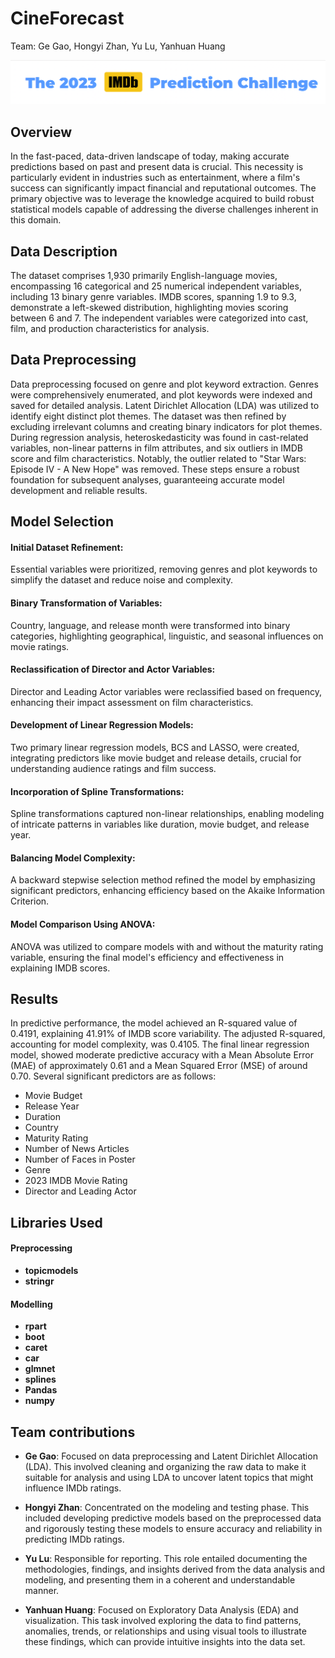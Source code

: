# CineForecast

Team: Ge Gao, Hongyi Zhan, Yu Lu, Yanhuan Huang

<img src="plots/readme_png.png" width="1000">

## Overview

In the fast-paced, data-driven landscape of today, making accurate predictions based on past and present data is crucial. This necessity is particularly evident in industries such as entertainment, where a film's success can significantly impact financial and reputational outcomes. The primary objective was to leverage the knowledge acquired to build robust statistical models capable of addressing the diverse challenges inherent in this domain. 

## Data Description
The dataset comprises 1,930 primarily English-language movies, encompassing 16 categorical and 25 numerical independent variables, including 13 binary genre variables. IMDB scores, spanning 1.9 to 9.3, demonstrate a left-skewed distribution, highlighting movies scoring between 6 and 7. The independent variables were categorized into cast, film, and production characteristics for analysis.

## Data Preprocessing
Data preprocessing focused on genre and plot keyword extraction. Genres were comprehensively enumerated, and plot keywords were indexed and saved for detailed analysis. Latent Dirichlet Allocation (LDA) was utilized to identify eight distinct plot themes. The dataset was then refined by excluding irrelevant columns and creating binary indicators for plot themes. During regression analysis, heteroskedasticity was found in cast-related variables, non-linear patterns in film attributes, and six outliers in IMDB score and film characteristics. Notably, the outlier related to "Star Wars: Episode IV - A New Hope" was removed. These steps ensure a robust foundation for subsequent analyses, guaranteeing accurate model development and reliable results.

## Model Selection
#### Initial Dataset Refinement:
Essential variables were prioritized, removing genres and plot keywords to simplify the dataset and reduce noise and complexity.
#### Binary Transformation of Variables: 
Country, language, and release month were transformed into binary categories, highlighting geographical, linguistic, and seasonal influences on movie ratings.
#### Reclassification of Director and Actor Variables: 
Director and Leading Actor variables were reclassified based on frequency, enhancing their impact assessment on film characteristics.
#### Development of Linear Regression Models: 
Two primary linear regression models, BCS and LASSO, were created, integrating predictors like movie budget and release details, crucial for understanding audience ratings and film success.
#### Incorporation of Spline Transformations: 
Spline transformations captured non-linear relationships, enabling modeling of intricate patterns in variables like duration, movie budget, and release year.
#### Balancing Model Complexity: 
A backward stepwise selection method refined the model by emphasizing significant predictors, enhancing efficiency based on the Akaike Information Criterion.
#### Model Comparison Using ANOVA: 
ANOVA was utilized to compare models with and without the maturity rating variable, ensuring the final model's efficiency and effectiveness in explaining IMDB scores.

## Results
In predictive performance, the model achieved an R-squared value of 0.4191, explaining 41.91% of IMDB score variability. The adjusted R-squared, accounting for model complexity, was 0.4105. The final linear regression model, showed moderate predictive accuracy with a Mean Absolute Error (MAE) of approximately 0.61 and a Mean Squared Error (MSE) of around 0.70. Several significant predictors are as follows:
- Movie Budget
- Release Year
- Duration
- Country
- Maturity Rating
- Number of News Articles
- Number of Faces in Poster
- Genre
- 2023 IMDB Movie Rating
- Director and Leading Actor

## Libraries Used
#### Preprocessing
- **topicmodels**
- **stringr**
#### Modelling
- **rpart**
- **boot**
- **caret**
- **car**
- **glmnet**
- **splines**
- **Pandas**
- **numpy**

## Team contributions

- **Ge Gao**: Focused on data preprocessing and Latent Dirichlet Allocation (LDA). This involved cleaning and organizing the raw data to make it suitable for analysis and using LDA to uncover latent topics that might influence IMDb ratings.

- **Hongyi Zhan**: Concentrated on the modeling and testing phase. This included developing predictive models based on the preprocessed data and rigorously testing these models to ensure accuracy and reliability in predicting IMDb ratings.

- **Yu Lu**: Responsible for reporting. This role entailed documenting the methodologies, findings, and insights derived from the data analysis and modeling, and presenting them in a coherent and understandable manner.

- **Yanhuan Huang**: Focused on Exploratory Data Analysis (EDA) and visualization. This task involved exploring the data to find patterns, anomalies, trends, or relationships and using visual tools to illustrate these findings, which can provide intuitive insights into the data set.
  
